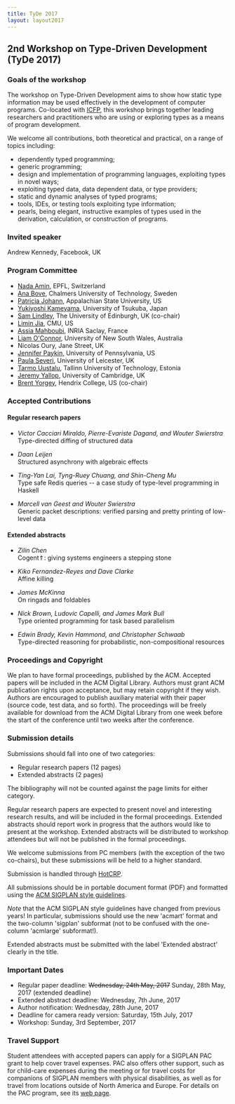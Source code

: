 ```yaml
---
title: TyDe 2017
layout: layout2017
---
```


## 2nd Workshop on Type-Driven Development (TyDe 2017)

### Goals of the workshop

The workshop on Type-Driven Development aims to show how static type
information may be used effectively in the development of computer
programs. Co-located with [ICFP](http://icfp17.sigplan.org/), this
workshop brings together leading researchers and practitioners who
are using or exploring types as a means of program development.

We welcome all contributions, both theoretical and practical, on a
range of topics including:

  * dependently typed programming;
  * generic programming;
  * design and implementation of programming languages, exploiting
    types in novel ways;
  * exploiting typed data, data dependent data, or type providers;
  * static and dynamic analyses of typed programs;
  * tools, IDEs, or testing tools exploiting type information;
  * pearls, being elegant, instructive examples of types used in the
    derivation, calculation, or construction of programs.

### Invited speaker

Andrew Kennedy, Facebook, UK

### Program Committee

* [Nada Amin](http://namin.net/), EPFL, Switzerland
* [Ana Bove](http://www.cse.chalmers.se/~bove/), Chalmers University of Technology, Sweden
* [Patricia Johann](http://cs.appstate.edu/~johannp/), Appalachian State University, US
* [Yukiyoshi Kameyama](http://logic.cs.tsukuba.ac.jp/~kam/), University of Tsukuba, Japan
* [Sam Lindley](http://homepages.inf.ed.ac.uk/slindley/), The University of Edinburgh, UK (co-chair)
* [Limin Jia](https://www.andrew.cmu.edu/user/liminjia/), CMU, US
* [Assia Mahboubi](http://specfun.inria.fr/mahboubi/), INRIA Saclay, France
* [Liam O'Connor](http://liamoc.net/), University of New South Wales, Australia
* Nicolas Oury, Jane Street, UK
* [Jennifer Paykin](http://www.cis.upenn.edu/~jpaykin/), University of Pennsylvania, US
* [Paula Severi](http://www.cs.le.ac.uk/people/ps56/), University of Leicester, UK
* [Tarmo Uustalu](http://www.ioc.ee/~tarmo/), Tallinn University of Technology, Estonia
* [Jeremy Yallop](http://www.cl.cam.ac.uk/~jdy22/), University of Cambridge, UK
* [Brent Yorgey](http://dept.cs.williams.edu/~byorgey/), Hendrix College, US (co-chair)

### Accepted Contributions

#### Regular research papers
* *Victor Cacciari Miraldo, Pierre-Evariste Dagand, and Wouter Swierstra*<br/>
  Type-directed diffing of structured data<br/>
  
* *Daan Leijen*<br/>
  Structured asynchrony with algebraic effects<br/>
  
* *Ting-Yan Lai, Tyng-Ruey Chuang, and Shin-Cheng Mu*<br/>
  Type safe Redis queries -- a case study of type-level programming in Haskell<br/>
  
* *Marcell van Geest and Wouter Swierstra*<br/>
  Generic packet descriptions: verified parsing and pretty printing of low-level data<br/>

#### Extended abstracts
* *Zilin Chen*<br/>
  Cogent⇑: giving systems engineers a stepping stone<br/>
  
* *Kiko Fernandez-Reyes and Dave Clarke*<br/>
  Affine killing<br/>
  
* *James McKinna*<br/>
  On ringads and foldables<br/>
  
* *Nick Brown, Ludovic Capelli, and James Mark Bull*<br/>
  Type oriented programming for task based parallelism<br/>
  
* *Edwin Brady, Kevin Hammond, and Christopher Schwaab*<br/>
  Type-directed reasoning for probabilistic, non-compositional resources<br/>


### Proceedings and Copyright

We plan to have formal proceedings, published by the ACM. Accepted
papers will be included in the ACM Digital Library. Authors must grant
ACM publication rights upon acceptance, but may retain copyright if they
wish. Authors are encouraged to publish auxiliary material with their
paper (source code, test data, and so forth). The proceedings will be
freely available for download from the ACM Digital Library from one week
before the start of the conference until two weeks after the conference.

### Submission details

Submissions should fall into one of two categories:

  * Regular research papers (12 pages)
  * Extended abstracts (2 pages)

The bibliography will not be counted against the page limits for
either category.

Regular research papers are expected to present novel and interesting
research results, and will be included in the formal
proceedings. Extended abstracts should report work in progress that
the authors would like to present at the workshop. Extended abstracts
will be distributed to workshop attendees but will not be published in
the formal proceedings.

We welcome submissions from PC members (with the exception of the two
co-chairs), but these submissions will be held to a higher standard.

Submission is handled through [HotCRP](https://icfp-tyde17.hotcrp.com/).

All submissions should be in portable document format (PDF) and
formatted using the [ACM SIGPLAN style guidelines](http://www.sigplan.org/Resources/Author/).

*Note* that the ACM SIGPLAN style guidelines have changed from
previous years!  In particular, submissions should use the new
'acmart' format and the two-column 'sigplan' subformat (not to be
confused with the one-column 'acmlarge' subformat!).

Extended abstracts must be submitted with the label 'Extended
abstract' clearly in the title.

### Important Dates

  * Regular paper deadline: ~~Wednesday, 24th May, 2017~~ Sunday, 28th May, 2017 (extended deadline)
  * Extended abstract deadline: Wednesday, 7th June, 2017
  * Author notification: Wednesday, 28th June, 2017
  * Deadline for camera ready version: Saturday, 15th July, 2017
  * Workshop: Sunday, 3rd September, 2017

### Travel Support

Student attendees with accepted papers can apply for a SIGPLAN PAC grant
to help cover travel expenses. PAC also offers other support, such as
for child-care expenses during the meeting or for travel costs for
companions of SIGPLAN members with physical disabilities, as well as for
travel from locations outside of North America and Europe. For details
on the PAC program, see its [web page](http://www.sigplan.org/PAC/).
